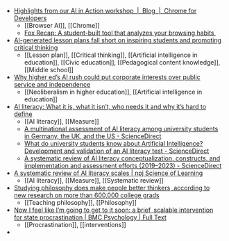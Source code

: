 - [Highlights from our AI in Action workshop  |  Blog  |  Chrome for Developers](https://developer.chrome.com/blog/ai-action-workshop-nyc)
	- [[Browser AI]], [[Chrome]]
	- [Fox Recap: A student-built tool that analyzes your browsing habits ](https://blog.mozilla.org/en/firefox/firefox-recap/)
- [AI-generated lesson plans fall short on inspiring students and promoting critical thinking](https://theconversation.com/ai-generated-lesson-plans-fall-short-on-inspiring-students-and-promoting-critical-thinking-265355)
	- [[Lesson plan]], [[Critical thinking]], [[Artificial intelligence in education]], [[Civic education]], [[Pedagogical content knowledge]], [[Middle school]]
- [Why higher ed’s AI rush could put corporate interests over public service and independence](https://theconversation.com/why-higher-eds-ai-rush-could-put-corporate-interests-over-public-service-and-independence-260902)
	- [[Neoliberalism in higher education]], [[Artificial intelligence in education]]
- [AI literacy: What it is, what it isn’t, who needs it and why it’s hard to define](https://theconversation.com/ai-literacy-what-it-is-what-it-isnt-who-needs-it-and-why-its-hard-to-define-256061)
	- [[AI literacy]], [[Measure]]
	- [A multinational assessment of AI literacy among university students in Germany, the UK, and the US - ScienceDirect](https://www.sciencedirect.com/science/article/pii/S2949882125000167?via%3Dihub)
	- [What do university students know about Artificial Intelligence? Development and validation of an AI literacy test - ScienceDirect](https://www.sciencedirect.com/science/article/pii/S2666920X23000449?via%3Dihub)
	- [A systematic review of AI literacy conceptualization, constructs, and implementation and assessment efforts (2019–2023) - ScienceDirect](https://www.sciencedirect.com/science/article/pii/S2666557324000144?via%3Dihub)
- [A systematic review of AI literacy scales | npj Science of Learning](https://www.nature.com/articles/s41539-024-00264-4)
	- [[AI literacy]], [[Measure]], [[Systematic review]]
- [Studying philosophy does make people better thinkers, according to new research on more than 600,000 college grads](https://theconversation.com/studying-philosophy-does-make-people-better-thinkers-according-to-new-research-on-more-than-600-000-college-grads-262681)
	- [[Teaching philosophy]], [[Philosophy]]
- [Now I feel like I’m going to get to it soon: a brief, scalable intervention for state procrastination | BMC Psychology | Full Text](https://bmcpsychology.biomedcentral.com/articles/10.1186/s40359-025-03388-3)
	- [[Procrastination]], [[interventions]]
-